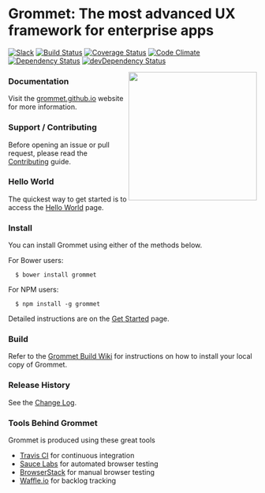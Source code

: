 # Grommet: The most advanced UX framework for enterprise apps

[![Slack](http://alansouzati.github.io/artic/img/slack-badge.svg)](http://slackin.grommet.io)  [![Build Status](https://api.travis-ci.org/grommet/grommet.svg)](https://travis-ci.org/grommet/grommet)  [![Coverage Status](https://coveralls.io/repos/grommet/grommet/badge.svg)](https://coveralls.io/r/grommet/grommet) [![Code Climate](https://codeclimate.com/github/grommet/grommet/badges/gpa.svg)](https://codeclimate.com/github/grommet/grommet)  [![Dependency Status](https://david-dm.org/grommet/grommet.svg)](https://david-dm.org/grommet/grommet)  [![devDependency Status](https://david-dm.org/grommet/grommet/dev-status.svg)](https://david-dm.org/grommet/grommet#info=devDependencies)

<img align="right" height="260" src="https://grommet.github.io/img/grommet.svg">

### Documentation  

Visit the [grommet.github.io](https://grommet.github.io/) website for more information.

### Support / Contributing

Before opening an issue or pull request, please read the [Contributing](https://github.com/grommet/grommet/blob/master/CONTRIBUTING.md) guide.

### Hello World

  The quickest way to get started is to access the [Hello World](https://grommet.github.io/docs/hello-world) page.

### Install

  You can install Grommet using either of the methods below.

  For Bower users:
  ```
    $ bower install grommet
  ```

  For NPM users:
  ```
    $ npm install -g grommet
  ```

  Detailed instructions are on the [Get Started](https://grommet.github.io/docs/get-started) page.

### Build

  Refer to the [Grommet Build Wiki](https://github.com/grommet/grommet/wiki/Building-Grommet) for instructions on how to install your local copy of Grommet.

### Release History

  See the [Change Log](https://github.com/grommet/grommet/wiki/Change-Log).

### Tools Behind Grommet

 Grommet is produced using these great tools
 * [Travis CI](https://travis-ci.org/grommet/grommet) for continuous integration
 * [Sauce Labs](https://saucelabs.com/) for automated browser testing
 * [BrowserStack](https://www.browserstack.com) for manual browser testing
 * [Waffle.io](https://waffle.io/grommet/grommet) for backlog tracking
